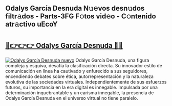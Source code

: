 ## Odalys García Desnuda N𝚞𝚎vos desn𝚞dos filtr𝚊dos - Parts-3FG F𝚘tos vid𝚎o - C𝚘ntenido atr𝚊ctivo uEcoY

# <h2><a href="http://mbdbf51.tromn.icu/?c=Odalys+Garc%c3%ada+Desnuda">🔗👉👉👉 Odalys García Desnuda 🔗🔗</a></h2>

[![Odalys García Desnuda nuevo](https://i.imgur.com/pEAQMta.gif)](http://mbdbf51.tromn.icu/?c=Odalys+Garc%c3%ada+Desnuda)
Odalys García Desnuda, una figura compleja y esquiva, desafía la clasificación directa. Su innovador estilo de comunicación en línea ha cautivado y enfurecido a sus seguidores, encendiendo debates sobre ética, autorrepresentación y la naturaleza evolutiva de las sociedades virtuales. Independientemente de sus esfuerzos futuros, su importancia en la era digital es innegable. Impulsada por una determinación inquebrantable y un carisma innegable, la presencia de Odalys García Desnuda en el universo virtual no tiene paralelo.
